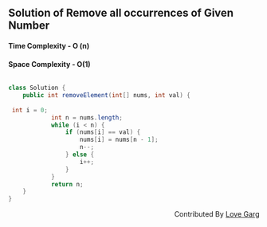 ## Solution of Remove all occurrences of Given Number

#### Time Complexity - O (n)

#### Space Complexity - O(1)

```java

class Solution {
    public int removeElement(int[] nums, int val) {
         
 int i = 0;
            int n = nums.length;
            while (i < n) {
                if (nums[i] == val) {
                    nums[i] = nums[n - 1];
                    n--;
                } else {
                    i++;
                }
            }
            return n;
    }
}

```
<div  align="right"> 
   Contributed By <a href="https://github.com/Love-Garg-19"> Love Garg</a>
</div>